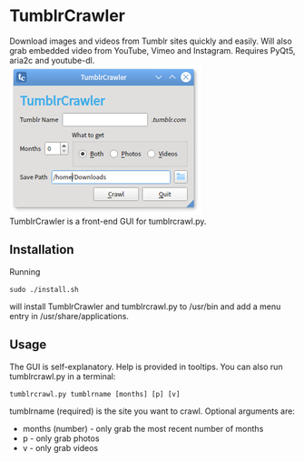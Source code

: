 # TumblrCrawler
Download images and videos from  Tumblr sites quickly and easily. Will also grab embedded video from YouTube, Vimeo and Instagram. Requires PyQt5, aria2c and youtube-dl.  
![Screenshot](tc2.png)  
TumblrCrawler is a front-end GUI for tumblrcrawl.py.  

## Installation
Running  

```
sudo ./install.sh
```
will install TumblrCrawler and tumblrcrawl.py to /usr/bin and add a menu entry in /usr/share/applications.  

## Usage
The GUI is self-explanatory. Help is provided in tooltips. You can also run tumblrcrawl.py in a terminal:
```
tumblrcrawl.py tumblrname [months] [p] [v]
```

tumblrname (required) is the site you want to crawl. Optional arguments are:
* months (number) - only grab the most recent number of months
* p - only grab photos
* v - only grab videos
